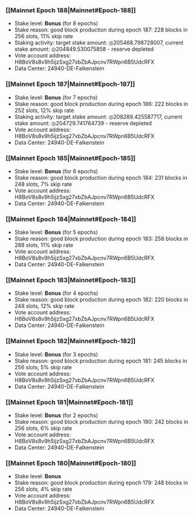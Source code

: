 ### [[Mainnet Epoch 188|Mainnet#Epoch-188]]
* Stake level: **Bonus** (for 8 epochs)
* Stake reason: good block production during epoch 187: 228 blocks in 256 slots, 11% skip rate
* Staking activity: target stake amount: ◎205468.798728007, current stake amount: ◎204849.530075858 - reserve depleted
* Vote account address: H8BoV8s8v9h5ijzSxg27xbZbAJpcnv7RWpn6B5UdcRFX
* Data Center: 24940-DE-Falkenstein
### [[Mainnet Epoch 187|Mainnet#Epoch-187]]
* Stake level: **Bonus** (for 7 epochs)
* Stake reason: good block production during epoch 186: 222 blocks in 252 slots, 12% skip rate
* Staking activity: target stake amount: ◎208289.425587717, current stake amount: ◎204729.741764739 - reserve depleted
* Vote account address: H8BoV8s8v9h5ijzSxg27xbZbAJpcnv7RWpn6B5UdcRFX
* Data Center: 24940-DE-Falkenstein
### [[Mainnet Epoch 185|Mainnet#Epoch-185]]
* Stake level: **Bonus** (for 6 epochs)
* Stake reason: good block production during epoch 184: 231 blocks in 248 slots, 7% skip rate
* Vote account address: H8BoV8s8v9h5ijzSxg27xbZbAJpcnv7RWpn6B5UdcRFX
* Data Center: 24940-DE-Falkenstein
### [[Mainnet Epoch 184|Mainnet#Epoch-184]]
* Stake level: **Bonus** (for 5 epochs)
* Stake reason: good block production during epoch 183: 258 blocks in 288 slots, 11% skip rate
* Vote account address: H8BoV8s8v9h5ijzSxg27xbZbAJpcnv7RWpn6B5UdcRFX
* Data Center: 24940-DE-Falkenstein
### [[Mainnet Epoch 183|Mainnet#Epoch-183]]
* Stake level: **Bonus** (for 4 epochs)
* Stake reason: good block production during epoch 182: 220 blocks in 248 slots, 12% skip rate
* Vote account address: H8BoV8s8v9h5ijzSxg27xbZbAJpcnv7RWpn6B5UdcRFX
* Data Center: 24940-DE-Falkenstein
### [[Mainnet Epoch 182|Mainnet#Epoch-182]]
* Stake level: **Bonus** (for 3 epochs)
* Stake reason: good block production during epoch 181: 245 blocks in 256 slots, 5% skip rate
* Vote account address: H8BoV8s8v9h5ijzSxg27xbZbAJpcnv7RWpn6B5UdcRFX
* Data Center: 24940-DE-Falkenstein
### [[Mainnet Epoch 181|Mainnet#Epoch-181]]
* Stake level: **Bonus** (for 2 epochs)
* Stake reason: good block production during epoch 180: 242 blocks in 256 slots, 6% skip rate
* Vote account address: H8BoV8s8v9h5ijzSxg27xbZbAJpcnv7RWpn6B5UdcRFX
* Data Center: 24940-DE-Falkenstein
### [[Mainnet Epoch 180|Mainnet#Epoch-180]]
* Stake level: **Bonus**
* Stake reason: good block production during epoch 179: 248 blocks in 256 slots, 4% skip rate
* Vote account address: H8BoV8s8v9h5ijzSxg27xbZbAJpcnv7RWpn6B5UdcRFX
* Data Center: 24940-DE-Falkenstein